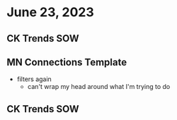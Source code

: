 # June 23, 2023

## CK Trends SOW

## MN Connections Template
- filters again
	- can't wrap my head around what I'm trying to do

## CK Trends SOW

